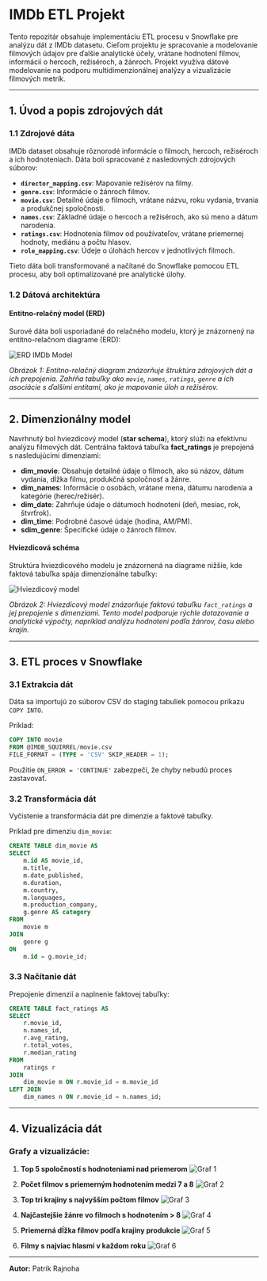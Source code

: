 # IMDb ETL Projekt

Tento repozitár obsahuje implementáciu ETL procesu v Snowflake pre analýzu dát z IMDb datasetu. Cieľom projektu je spracovanie a modelovanie filmových údajov pre ďalšie analytické účely, vrátane hodnotení filmov, informácií o hercoch, režiséroch, a žánroch. Projekt využíva dátové modelovanie na podporu multidimenzionálnej analýzy a vizualizácie filmových metrík.

---

## 1. Úvod a popis zdrojových dát

### 1.1 Zdrojové dáta
IMDb dataset obsahuje rôznorodé informácie o filmoch, hercoch, režiséroch a ich hodnoteniach. Dáta boli spracované z nasledovných zdrojových súborov:

- **`director_mapping.csv`**: Mapovanie režisérov na filmy.
- **`genre.csv`**: Informácie o žánroch filmov.
- **`movie.csv`**: Detailné údaje o filmoch, vrátane názvu, roku vydania, trvania a produkčnej spoločnosti.
- **`names.csv`**: Základné údaje o hercoch a režiséroch, ako sú meno a dátum narodenia.
- **`ratings.csv`**: Hodnotenia filmov od používateľov, vrátane priemernej hodnoty, mediánu a počtu hlasov.
- **`role_mapping.csv`**: Údeje o úlohách hercov v jednotlivých filmoch.

Tieto dáta boli transformované a načítané do Snowflake pomocou ETL procesu, aby boli optimalizované pre analytické úlohy.

### 1.2 Dátová architektúra

#### Entitno-relačný model (ERD)
Surové dáta boli usporiadané do relačného modelu, ktorý je znázornený na entitno-relačnom diagrame (ERD):

![ERD IMDb Model](https://github.com/patrikrajnoha/IMDb-ETL/blob/main/erd_schema.png)

*Obrázok 1: Entitno-relačný diagram znázorňuje štruktúra zdrojových dát a ich prepojenia. Zahŕňa tabuľky ako `movie`, `names`, `ratings`, `genre` a ich asociácie s ďalšími entitami, ako je mapovanie úloh a režisérov.*

---

## 2. Dimenzionálny model

Navrhnutý bol hviezdicový model (**star schema**), ktorý slúži na efektívnu analýzu filmových dát. Centrálna faktová tabuľka **fact_ratings** je prepojená s nasledujúcimi dimenziami:

- **dim_movie**: Obsahuje detailné údaje o filmoch, ako sú názov, dátum vydania, dĺžka filmu, produkčná spoločnosť a žánre.
- **dim_names**: Informácie o osobách, vrátane mena, dátumu narodenia a kategórie (herec/režisér).
- **dim_date**: Zahrňuje údaje o dátumoch hodnotení (deň, mesiac, rok, štvrťrok).
- **dim_time**: Podrobné časové údaje (hodina, AM/PM).
- **sdim_genre**: Špecifické údaje o žánroch filmov.

#### Hviezdicová schéma
Struktúra hviezdicového modelu je znázornená na diagrame nižšie, kde faktová tabuľka spája dimenzionálne tabuľky:

![Hviezdicový model](https://github.com/patrikrajnoha/IMDb-ETL/blob/main/star_schema.png)

*Obrázok 2: Hviezdicový model znázorňuje faktovú tabuľku `fact_ratings` a jej prepojenie s dimenziami. Tento model podporuje rýchle dotazovanie a analytické výpočty, napríklad analýzu hodnotení podľa žánrov, času alebo krajín.*

---

## 3. ETL proces v Snowflake

### 3.1 Extrakcia dát
Dáta sa importujú zo súborov CSV do staging tabuliek pomocou príkazu `COPY INTO`.

Príklad:
```sql
COPY INTO movie
FROM @IMDB_SQUIRREL/movie.csv
FILE_FORMAT = (TYPE = 'CSV' SKIP_HEADER = 1);
```

Použitie `ON_ERROR = 'CONTINUE'` zabezpečí, že chyby nebudú proces zastavovať.

### 3.2 Transformácia dát
Vyčistenie a transformácia dát pre dimenzie a faktové tabuľky.

Príklad pre dimenziu `dim_movie`:
```sql
CREATE TABLE dim_movie AS
SELECT
    m.id AS movie_id,
    m.title,
    m.date_published,
    m.duration,
    m.country,
    m.languages,
    m.production_company,
    g.genre AS category
FROM
    movie m
JOIN
    genre g
ON
    m.id = g.movie_id;
```

### 3.3 Načítanie dát
Prepojenie dimenzií a naplnenie faktovej tabuľky:
```sql
CREATE TABLE fact_ratings AS
SELECT
    r.movie_id,
    n.names_id,
    r.avg_rating,
    r.total_votes,
    r.median_rating
FROM
    ratings r
JOIN
    dim_movie m ON r.movie_id = m.movie_id
LEFT JOIN
    dim_names n ON r.movie_id = n.names_id;
```

---

## 4. Vizualizácia dát

### Grafy a vizualizácie:

1. **Top 5 spoločností s hodnoteniami nad priemerom**
   ![Graf 1](https://github.com/patrikrajnoha/IMDb-ETL/blob/main/grafy/graf_4.png)

2. **Počet filmov s priemerným hodnotením medzi 7 a 8**
   ![Graf 2](https://github.com/patrikrajnoha/IMDb-ETL/blob/main/grafy/graf_1.png)

3. **Top tri krajiny s najvyšším počtom filmov**
   ![Graf 3](https://github.com/patrikrajnoha/IMDb-ETL/blob/main/grafy/graf_3.png)

4. **Najčastejšie žánre vo filmoch s hodnotením > 8**
   ![Graf 4](https://github.com/patrikrajnoha/IMDb-ETL/blob/main/grafy/graf_5.png)

5. **Priemerná dĺžka filmov podľa krajiny produkcie**
   ![Graf 5](https://github.com/patrikrajnoha/IMDb-ETL/blob/main/grafy/graf_6.png)

6. **Filmy s najviac hlasmi v každom roku**
   ![Graf 6](https://github.com/patrikrajnoha/IMDb-ETL/blob/main/grafy/graf_2.png)

---

**Autor:** Patrik Rajnoha

